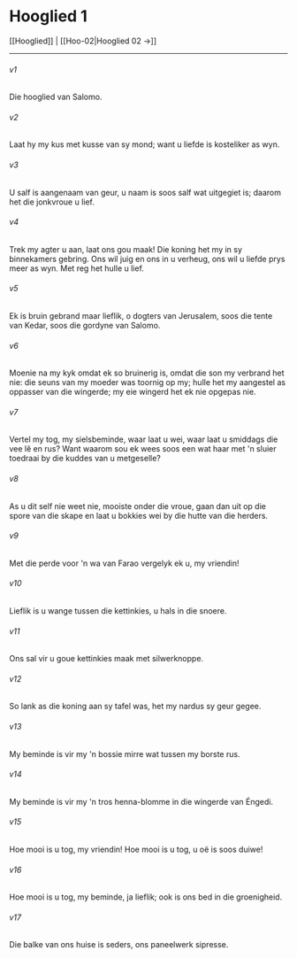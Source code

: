 # Hooglied 1

[[Hooglied]] | [[Hoo-02|Hooglied 02 →]]
***

###### v1
Die hooglied van Salomo. 
###### v2
Laat hy my kus met kusse van sy mond; want u liefde is kosteliker as wyn. 
###### v3
U salf is aangenaam van geur, u naam is soos salf wat uitgegiet is; daarom het die jonkvroue u lief. 
###### v4
Trek my agter u aan, laat ons gou maak! Die koning het my in sy binnekamers gebring. Ons wil juig en ons in u verheug, ons wil u liefde prys meer as wyn. Met reg het hulle u lief. 
###### v5
Ek is bruin gebrand maar lieflik, o dogters van Jerusalem, soos die tente van Kedar, soos die gordyne van Salomo. 
###### v6
Moenie na my kyk omdat ek so bruinerig is, omdat die son my verbrand het nie: die seuns van my moeder was toornig op my; hulle het my aangestel as oppasser van die wingerde; my eie wingerd het ek nie opgepas nie. 
###### v7
Vertel my tog, my sielsbeminde, waar laat u wei, waar laat u smiddags die vee lê en rus? Want waarom sou ek wees soos een wat haar met 'n sluier toedraai by die kuddes van u metgeselle? 
###### v8
As u dit self nie weet nie, mooiste onder die vroue, gaan dan uit op die spore van die skape en laat u bokkies wei by die hutte van die herders. 
###### v9
Met die perde voor 'n wa van Farao vergelyk ek u, my vriendin! 
###### v10
Lieflik is u wange tussen die kettinkies, u hals in die snoere. 
###### v11
Ons sal vir u goue kettinkies maak met silwerknoppe. 
###### v12
So lank as die koning aan sy tafel was, het my nardus sy geur gegee. 
###### v13
My beminde is vir my 'n bossie mirre wat tussen my borste rus. 
###### v14
My beminde is vir my 'n tros henna-blomme in die wingerde van Éngedi. 
###### v15
Hoe mooi is u tog, my vriendin! Hoe mooi is u tog, u oë is soos duiwe! 
###### v16
Hoe mooi is u tog, my beminde, ja lieflik; ook is ons bed in die groenigheid. 
###### v17
Die balke van ons huise is seders, ons paneelwerk sipresse. 
